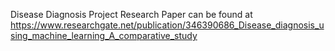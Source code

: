 Disease Diagnosis Project
Research Paper can be found at https://www.researchgate.net/publication/346390686_Disease_diagnosis_using_machine_learning_A_comparative_study
